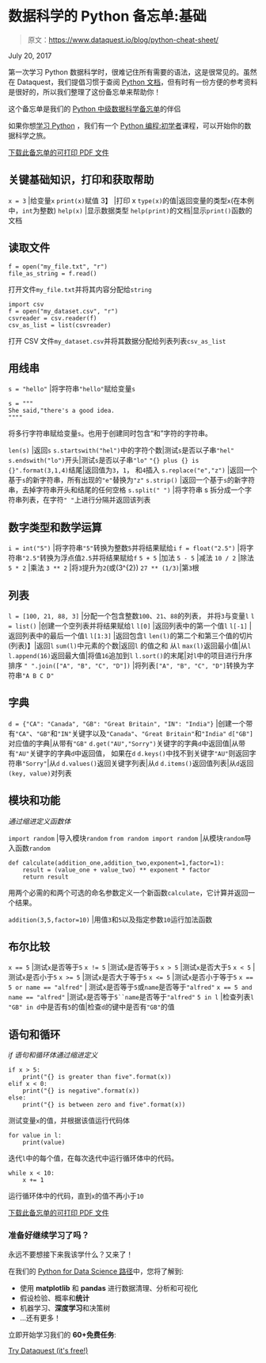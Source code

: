 # 数据科学的 Python 备忘单:基础

> 原文：<https://www.dataquest.io/blog/python-cheat-sheet/>

July 20, 2017

第一次学习 Python 数据科学时，很难记住所有需要的语法，这是很常见的。虽然在 Dataquest，我们提倡习惯于查阅 [Python 文档](https://docs.python.org/3/)，但有时有一份方便的参考资料是很好的，所以我们整理了这份备忘单来帮助你！

这个备忘单是我们的 [Python 中级数据科学备忘单](https://www.dataquest.io/blog/data-science-python-cheat-sheet/)的伴侣

如果你想[学习 Python](https://www.dataquest.io/blog/learn-python-the-right-way/) ，我们有一个 [Python 编程:初学者](https://www.dataquest.io/course/python-for-data-science-fundamentals/)课程，可以开始你的数据科学之旅。

[下载此备忘单的可打印 PDF 文件](https://s3.amazonaws.com/dq-blog-files/python-cheat-sheet-basic.pdf)

## 关键基础知识，打印和获取帮助

`x = 3` |给变量`x`
`print(x)`赋值 3】 |打印 x
`type(x)`的值|返回变量的类型`x`(在本例中，`int`为整数)
`help(x)` |显示数据类型
`help(print)`的文档|显示`print()`函数的文档

## 读取文件

```
f = open("my_file.txt", "r")
file_as_string = f.read()
```

打开文件`my_file.txt`并将其内容分配给`string`

```
import csv
f = open("my_dataset.csv", "r")
csvreader = csv.reader(f)
csv_as_list = list(csvreader)
```

打开 CSV 文件`my_dataset.csv`并将其数据分配给列表列表`csv_as_list`

## 用线串

`s = "hello"` |将字符串`"hello"`赋给变量`s`

```
s = """
She said,"there's a good idea.
""""
```

将多行字符串赋给变量`s`。也用于创建同时包含“和”字符的字符串。

`len(s)` |返回`s`
`s.startswith("hel")`中的字符个数|测试`s`是否以子串`"hel"`
`s.endswith("lo")`开头|测试`s`是否以子串`"lo"`
`"{} plus {} is {}".format(3,1,4)`结尾|返回值为`3`，`1`， 和`4`插入
`s.replace("e","z")` |返回一个基于`s`的新字符串，所有出现的`"e"`替换为`"z"`
`s.strip()` |返回一个基于`s`的新字符串，去掉字符串开头和结尾的任何空格
`s.split(" ")` |将字符串 s 拆分成一个字符串列表，在字符`" "`上进行分隔并返回该列表

## 数字类型和数学运算

`i = int("5")` |将字符串`"5"`转换为整数`5`并将结果赋给`i`
`f = float("2.5")` |将字符串`"2.5"`转换为浮点值`2.5`并将结果赋给`f`
`5 + 5` |加法
`5 - 5` |减法
`10 / 2` |除法
`5 * 2` |乘法
`3 ** 2` |将`3`提升为`2`(或\(3^{2}\)
`27 ** (1/3)`|第`3`根

## 列表

`l = [100, 21, 88, 3]` |分配一个包含整数`100`、`21`、`88`的列表， 并将`3`与变量`l`
`l = list()` |创建一个空列表并将结果赋给`l`
`l[0]` |返回列表中的第一个值`l`
`l[-1]` |返回列表中的最后一个值`l`
`l[1:3]` |返回包含`l`
`len(l)`的第二个和第三个值的切片(列表)】|返回`l`
`sum(l)`中元素的个数|返回`l`
的值之和 从`l`
`max(l)`返回最小值|从`l`
`l.append(16)`返回最大值|将值`16`追加到`l`
`l.sort()`的末尾|对`l`中的项目进行升序排序
`" ".join(["A", "B", "C", "D"])` |将列表`["A", "B", "C", "D"]`转换为字符串`"A B C D"`

## 字典

`d = {"CA": "Canada", "GB": "Great Britain", "IN": "India"}` |创建一个带有`"CA"`、`"GB"`和`"IN"`关键字以及`"Canada"`、`"Great Britain"`和`"India"`
`d["GB"]`对应值的字典|从带有`"GB"`
`d.get("AU","Sorry")`关键字的字典`d`中返回值|从带有`"AU"`关键字的字典`d`中返回值， 如果在`d`
`d.keys()`中找不到关键字`"AU"`则返回字符串`"Sorry"`|从`d`
`d.values()`返回关键字列表|从`d`
`d.items()`返回值列表|从`d`返回`(key, value)`对列表

## 模块和功能

*通过缩进定义函数体*

`import random` |导入模块`random`
`from random import random` |从模块`random`导入函数`random`

```
def calculate(addition_one,addition_two,exponent=1,factor=1):
    result = (value_one + value_two) ** exponent * factor
    return result
```

用两个必需的和两个可选的命名参数定义一个新函数`calculate`，它计算并返回一个结果。

`addition(3,5,factor=10)` |用值`3`和`5`以及指定参数`10`运行加法函数

## 布尔比较

`x == 5` |测试`x`是否等于`5`
`x != 5` |测试`x`是否等于`5`
`x > 5` |测试`x`是否大于`5`
`x < 5` |测试`x`是否小于`5`
`x >= 5` |测试`x`是否大于等于`5`
`x <= 5` |测试`x`是否小于等于`5`
`x == 5 or name == "alfred"` | 测试`x`是否等于`5`或`name`是否等于`"alfred"`
`x == 5 and name == "alfred"` |测试`x`是否等于`5``name`是否等于`"alfred"`
`5 in l` |检查列表`l`
`"GB" in d`中是否有`5`的值|检查`d`的键中是否有`"GB"`的值

## 语句和循环

*if 语句和循环体通过缩进定义*

```
if x > 5:
    print("{} is greater than five".format(x))
elif x < 0:
    print("{} is negative".format(x))
else:
    print("{} is between zero and five".format(x))
```

测试变量`x`的值，并根据该值运行代码体

```
for value in l:
    print(value)
```

迭代`l`中的每个值，在每次迭代中运行循环体中的代码。

```
while x < 10:
    x += 1
```

运行循环体中的代码，直到`x`的值不再小于`10`

[下载此备忘单的可打印 PDF 文件](https://s3.amazonaws.com/dq-blog-files/python-cheat-sheet-basic.pdf)

### 准备好继续学习了吗？

永远不要想接下来我该学什么？又来了！

在我们的 [Python for Data Science 路径](/path/data-scientist/)中，您将了解到:

*   使用 **matplotlib** 和 **pandas** 进行数据清理、分析和可视化
*   假设检验、概率和**统计**
*   机器学习、**深度学习**和决策树
*   ...还有更多！

立即开始学习我们的 **60+免费任务**:

[Try Dataquest (it's free!)](https://app.dataquest.io/signup)